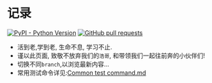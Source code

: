 # 记录
[![PyPI - Python Version](https://img.shields.io/badge/python-3.7-green.svg)](https://www.python.org/)
[![GitHub pull requests](https://img.shields.io/badge/license-MIT-brightgreen.svg)](https://github.com/wqk317/practice/master/LICENSE)
* 活到老,学到老, 生命不息, 学习不止.
* 谨以此页面, 致敬不放弃我们的`浩哥`, 和带领我们一起往前奔的小伙伴们!
* 切换不同`branch`,以浏览最新内容...
* 常用测试命令详见:[Common test command.md](https://github.com/wqk317/practice/blob/master/Common%20test%20command.md)

